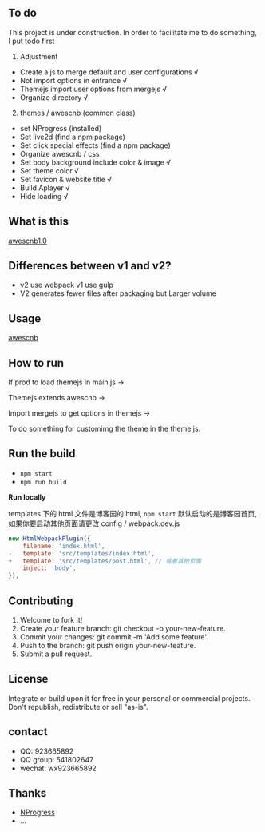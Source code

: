 ## To do

This project is under construction. In order to facilitate me to do something, I put todo first

1. Adjustment

-   Create a js to merge default and user configurations √
-   Not import options in entrance √
-   Themejs import user options from mergejs √
-   Organize directory √

2. themes / awescnb (common class)

-   set NProgress (installed)
-   Set live2d (find a npm package)
-   Set click special effects (find a npm package)
-   Organize awescnb / css
-   Set body background include color & image √
-   Set theme color √
-   Set favicon & website title √
-   Build Aplayer √
-   Hide loading √

## What is this

[awescnb1.0](https://gitee.com/guangzan/awescnb)

## Differences between v1 and v2?

-   v2 use webpack v1 use gulp
-   V2 generates fewer files after packaging but Larger volume

## Usage

[awescnb](https://www.cnblogs.com/guangzan/p/12256583.html)

## How to run

If prod to load themejs in main.js ->

Themejs extends awescnb ->

Import mergejs to get options in themejs ->

To do something for customimg the theme in the theme js.

## Run the build

-   `npm start`
-   `npm run build`

**Run locally**

templates 下的 html 文件是博客园的 html, `npm start` 默认启动的是博客园首页,如果你要启动其他页面请更改
config / webpack.dev.js

```js
new HtmlWebpackPlugin({
    filename: 'index.html',
-   template: 'src/templates/index.html',
+   template: 'src/templates/post.html', // 或者其他页面
    inject: 'body',
}),
```

## Contributing

1. Welcome to fork it!
2. Create your feature branch: git checkout -b your-new-feature.
3. Commit your changes: git commit -m 'Add some feature'.
4. Push to the branch: git push origin your-new-feature.
5. Submit a pull request.

## License

Integrate or build upon it for free in your personal or commercial projects. Don't republish, redistribute or sell "as-is".

## contact

-   QQ: 923665892
-   QQ group: 541802647
-   wechat: wx923665892

## Thanks

-   [NProgress]()
-   ...
